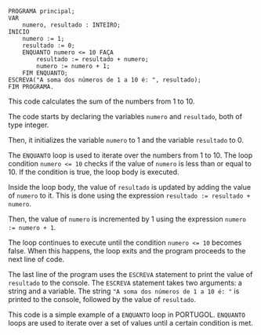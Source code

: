 ```portugol
PROGRAMA principal;
VAR
    numero, resultado : INTEIRO;
INICIO
    numero := 1;
    resultado := 0;
    ENQUANTO numero <= 10 FAÇA
        resultado := resultado + numero;
        numero := numero + 1;
    FIM ENQUANTO;
ESCREVA("A soma dos números de 1 a 10 é: ", resultado);
FIM PROGRAMA.
```

This code calculates the sum of the numbers from 1 to 10.

The code starts by declaring the variables `numero` and `resultado`, both of type integer.

Then, it initializes the variable `numero` to 1 and the variable `resultado` to 0.

The `ENQUANTO` loop is used to iterate over the numbers from 1 to 10. The loop condition `numero <= 10` checks if the value of `numero` is less than or equal to 10. If the condition is true, the loop body is executed.

Inside the loop body, the value of `resultado` is updated by adding the value of `numero` to it. This is done using the expression `resultado := resultado + numero`.

Then, the value of `numero` is incremented by 1 using the expression `numero := numero + 1`.

The loop continues to execute until the condition `numero <= 10` becomes false. When this happens, the loop exits and the program proceeds to the next line of code.

The last line of the program uses the `ESCREVA` statement to print the value of `resultado` to the console. The `ESCREVA` statement takes two arguments: a string and a variable. The string `"A soma dos números de 1 a 10 é: "` is printed to the console, followed by the value of `resultado`.

This code is a simple example of a `ENQUANTO` loop in PORTUGOL. `ENQUANTO` loops are used to iterate over a set of values until a certain condition is met.